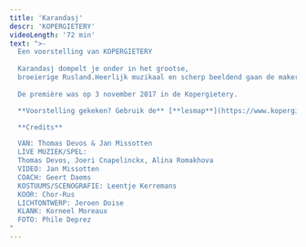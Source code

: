 ```yaml
---
title: 'Karandasj'
descr: 'KOPERGIETERY'
videoLength: '72 min'
text: ">-
  Een voorstelling van KOPERGIETERY
  
  Karandasj dompelt je onder in het grootse,
  broeierige Rusland.Heerlijk muzikaal en scherp beeldend gaan de makers, 100 jaar na het uitbreken van de Russische Revolutie, op zoek naar de Russische ziel en ieders zoektocht naar een identiteit.
  
  De première was op 3 november 2017 in de Kopergietery.

  ‍**Voorstelling gekeken? Gebruik de** [**lesmap**](https://www.kopergietery.be/sites/default/files/2017-11/SCHO_Karandasj_infomap_0.pdf) **voor nog meer plezier.**

  **Credits**

  VAN: Thomas Devos & Jan Missotten
  LIVE MUZIEK/SPEL:
  Thomas Devos, Joeri Cnapelinckx, Alina Romakhova
  VIDEO: Jan Missotten
  COACH: Geert Daems
  KOSTUUMS/SCENOGRAFIE: Leentje Kerremans
  KOOR: Chor-Rus
  LICHTONTWERP: Jeroen Doise
  KLANK: Korneel Moreaux
  FOTO: Phile Deprez
"
---
```

